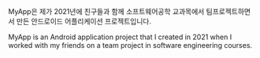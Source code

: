 MyApp은 제가 2021년에 친구들과 함께 소프트웨어공학 교과목에서 팀프로젝트하면서 만든 안드로이드 어플리케이션 프로젝트입니다.

MyApp is an Android application project that I created in 2021 when I worked with my friends on a team project in software engineering courses.

